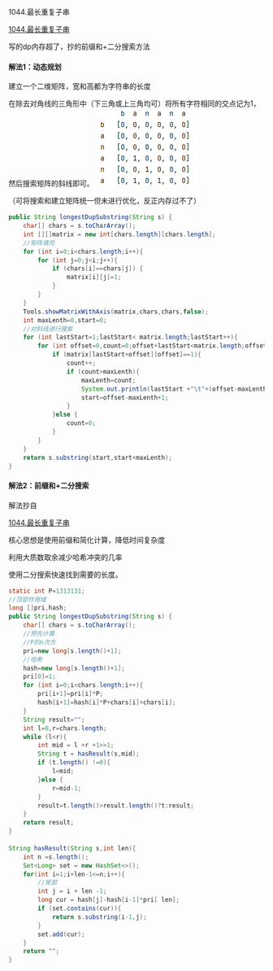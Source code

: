 1044.最长重复子串

[1044.最长重复子串](https://leetcode-cn.com/problems/longest-duplicate-substring/)

写的dp内存超了，抄的前缀和+二分搜索方法

#### 解法1：动态规划

建立一个二维矩阵，宽和高都为字符串的长度

在除去对角线的三角形中（下三角或上三角均可）将所有字符相同的交点记为1，然后搜索矩阵的斜线即可。
![lc1044_2d_matrix.png](../_resources/lc1044_2d_matrix.png)

（可将搜索和建立矩阵统一但未进行优化，反正内存过不了）
```java
public String longestDupSubstring(String s) {
    char[] chars = s.toCharArray();
    int [][]matrix = new int[chars.length][chars.length];
    //矩阵填充
    for (int i=0;i<chars.length;i++){
        for (int j=0;j<i;j++){
            if (chars[i]==chars[j]) {
                matrix[i][j]=1;
            }
        }
    }
    Tools.showMatrixWithAxis(matrix,chars,chars,false);
    int maxLenth=0,start=0;
    //对斜线进行搜索
    for (int lastStart=1;lastStart< matrix.length;lastStart++){
        for (int offset=0,count=0;offset+lastStart<matrix.length;offset++){
            if (matrix[lastStart+offset][offset]==1){
                count++;
                if (count>maxLenth){
                    maxLenth=count;
                    System.out.println(lastStart +"\t"+(offset-maxLenth+1));
                    start=offset-maxLenth+1;
                }
            }else {
                count=0;
            }
        }
    }
    return s.substring(start,start+maxLenth);
}
```

#### 解法2：前缀和+二分搜索

解法抄自

[1044.最长重复子串](https://leetcode-cn.com/problems/longest-duplicate-substring/solution/gong-shui-san-xie-zi-fu-chuan-ha-xi-ying-hae9/)

核心思想是使用前缀和简化计算，降低时间复杂度

利用大质数取余减少哈希冲突的几率

使用二分搜索快速找到需要的长度。

```java
static int P=1313131;
//顶部作用域
long []pri,hash;
public String longestDupSubstring(String s) {
    char[] chars = s.toCharArray();
    //预先计算
    //P的n次方
    pri=new long[s.length()+1];
    //哈希
    hash=new long[s.length()+1];
    pri[0]=1;
    for (int i=0;i<chars.length;i++){
        pri[i+1]=pri[i]*P;
        hash[i+1]=hash[i]*P+chars[i]+chars[i];
    }
    String result="";
    int l=0,r=chars.length;
    while (l<r){
        int mid = l +r +1>>1;
        String t = hasResult(s,mid);
        if (t.length() !=0){
            l=mid;
        }else {
            r=mid-1;
        }
        result=t.length()>result.length()?t:result;
    }
    return result;
}

String hasResult(String s,int len){
    int n =s.length();
    Set<Long> set = new HashSet<>();
    for(int i=1;i+len-1<=n;i++){
        //尾部
        int j = i + len -1;
        long cur = hash[j]-hash[i-1]*pri[ len];
        if (set.contains(cur)){
            return s.substring(i-1,j);
        }
        set.add(cur);
    }
    return "";
}
```
